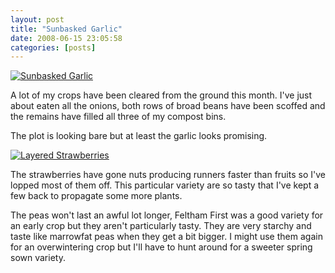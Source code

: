```yaml
---
layout: post
title: "Sunbasked Garlic"
date: 2008-06-15 23:05:58
categories: [posts]
---
```


[![Sunbasked Garlic](https://farm4.static.flickr.com/3108/2580654827_0aa3417c62_m.jpg)](https://www.flickr.com/photos/warriorwomen/2580654827/)

A lot of my crops have been cleared from the ground this month. I've just about eaten all the onions, both rows of broad beans have been scoffed and the remains have filled all three of my compost bins.

The plot is looking bare but at least the garlic looks promising.

[![Layered Strawberries](https://farm4.static.flickr.com/3174/2580432004_0e6c1f4f39_m.jpg)](https://www.flickr.com/photos/warriorwomen/2580432004/)

The strawberries have gone nuts producing runners faster than fruits so I've lopped most of them off. This particular variety are so tasty that I've kept a few back to propagate some more plants.

The peas won't last an awful lot longer, Feltham First was a good variety for an early crop but they aren't particularly tasty. They are very starchy and taste like marrowfat peas when they get a bit bigger. I might use them again for an overwintering crop but I'll have to hunt around for a sweeter spring sown variety.

